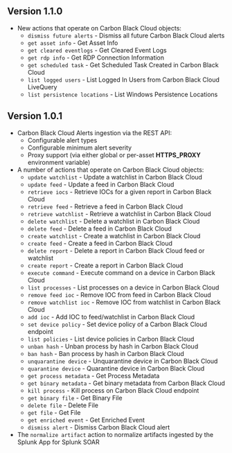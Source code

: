 ## Version 1.1.0

- New actions that operate on Carbon Black Cloud objects:
    - `dismiss future alerts` - Dismiss all future Carbon Black Cloud alerts
    - `get asset info` - Get Asset Info
    - `get cleared eventlogs` - Get Cleared Event Logs
    - `get rdp info` - Get RDP Connection Information
    - `get scheduled task` - Get Scheduled Task Created in Carbon Black Cloud
    - `list logged users` - List Logged In Users from Carbon Black Cloud LiveQuery
    - `list persistence locations` - List Windows Persistence Locations


## Version 1.0.1

- Carbon Black Cloud Alerts ingestion via the REST API:
    - Configurable alert types
    - Configurable minimum alert severity
    - Proxy support (via either global or per-asset **HTTPS_PROXY** environment variable)
- A number of actions that operate on Carbon Black Cloud objects:
    - `update watchlist` - Update a watchlist in Carbon Black Cloud
    - `update feed` - Update a feed in Carbon Black Cloud
    - `retrieve iocs` - Retrieve IOCs for a given report in Carbon Black Cloud
    - `retrieve feed` - Retrieve a feed in Carbon Black Cloud
    - `retrieve watchlist` - Retrieve a watchlist in Carbon Black Cloud
    - `delete watchlist` - Delete a watchlist in Carbon Black Cloud
    - `delete feed` - Delete a feed in Carbon Black Cloud
    - `create watchlist` - Create a watchlist in Carbon Black Cloud
    - `create feed` - Create a feed in Carbon Black Cloud
    - `delete report` - Delete a report in Carbon Black Cloud feed or watchlist
    - `create report` - Create a report in Carbon Black Cloud
    - `execute command` - Execute command on a device in Carbon Black Cloud
    - `list processes` - List processes on a device in Carbon Black Cloud
    - `remove feed ioc` - Remove IOC from feed in Carbon Black Cloud
    - `remove watchlist ioc` - Remove IOC from watchlist in Carbon Black Cloud
    - `add ioc` - Add IOC to feed/watchlist in Carbon Black Cloud
    - `set device policy` - Set device policy of a Carbon Black Cloud endpoint
    - `list policies` - List device policies in Carbon Black Cloud
    - `unban hash` - Unban process by hash in Carbon Black Cloud
    - `ban hash` - Ban process by hash in Carbon Black Cloud
    - `unquarantine device` - Unquarantine device in Carbon Black Cloud
    - `quarantine device` - Quarantine device in Carbon Black Cloud
    - `get process metadata` - Get Process Metadata
    - `get binary metadata` - Get binary metadata from Carbon Black Cloud
    - `kill process` - Kill process on Carbon Black Cloud endpoint
    - `get binary file` - Get Binary File
    - `delete file` - Delete File
    - `get file` - Get File
    - `get enriched event` - Get Enriched Event
    - `dismiss alert` - Dismiss Carbon Black Cloud alert
- The `normalize artifact` action to normalize artifacts ingested by the Splunk App for Splunk SOAR